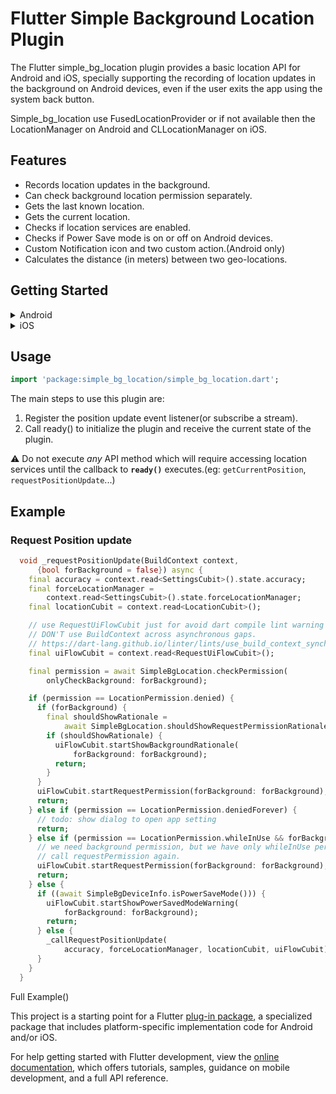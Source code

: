 # Flutter Simple Background Location Plugin

The Flutter simple_bg_location plugin provides a basic location API for Android and iOS, specially supporting the recording of location updates in the background on Android devices, even if the user exits the app using the system back button.

Simple_bg_location use FusedLocationProvider or if not available then the LocationManager on Android and CLLocationManager on iOS.
## Features

* Records location updates in the background.
* Can check background location permission separately.
* Gets the last known location.
* Gets the current location.
* Checks if location services are enabled.
* Checks if Power Save mode is on or off on Android devices.
* Custom Notification icon and two custom action.(Android only)
* Calculates the distance (in meters) between two geo-locations.
  


## Getting Started

<details>
<summary>Android</summary>

**AndroidX**

The Simple Background Location Plugin requires the AndroidX. Make sure your Android project support AndroidX. Detailed instructions can be found [here](https://flutter.dev/docs/development/packages-and-plugins/androidx-compatibility).

1. Make sure your "android/gradle.properties" file has:
   
    >```
    >android.useAndroidX=true
    >android.enableJetifier=true
    >```

**SdkVersion**

The Simple Background Location Plugin requires the `minSdkVersion` >= 21 and `compileSdkVersion` >= 33.


2. Make sure your "android/app/build.gradle" file to 21:
   
   >```
   > android {
   >    compileSdkVersion 33
   >    ...
   >}
   >...
   >defaultConfig {
   >    ... 
   >    minSdkVersion 21
   >    ...
   >}

**Permissions**

If your App only need approximate accuracy, add `ACCESS_COARSE_LOCATION` in AndroidManifest.xml file (located under android/app/src/main) as children of the `<manifest>` tag.

>```xml
><uses-permission android:name="android.permission.ACCESS_COARSE_LOCATION" />
>```

If you need precise accuracy, add both `ACCESS_COARSE_LOCATION` and `ACCESS_FINE_LOCATION`.

>```xml
><uses-permission android:name="android.permission.ACCESS_COARSE_LOCATION" />
><uses-permission android:name="android.permission.ACCESS_FINE_LOCATION" />
>```

Simple Background Location Plugin use [foreground service type](https://developer.android.com/guide/topics/manifest/service-element#foregroundservicetype). This already meets most use cases and does not require requesting background permission. Even if the user exits the application using the system back button, the service of the Simple Background Location Plugin continues to record location information and saves it in memory. When the user restarts the application, all location records will be passed back to your application through the `ready()` function.

Since Android 10(API level 29), if you need background permission, you must declare the  `ACCESS_BACKGROUND_LOCATION` permission in manifest.

>```xml
><uses-permission android:name="android.permission.ACCESS_BACKGROUND_LOCATION" />
>```

To reiterate, in the current version, there is **NO NEED** to apply for background permission. It will only be necessary to obtain background permission when future versions provide features such as Geofencing.

More details about [location permission.](https://developer.android.com/training/location/permissions) 

</details>
<details>
<summary>iOS</summary>

**Permissions**

Edit `info.plist` directly(located under ios/Runner)
```xml
<dict>
    ...
	<key>NSLocationWhenInUseUsageDescription</key>
	<string>Why need WhenInUse description</string>
	<key>NSLocationAlwaysUsageDescription</key>
	<string>Why need background description</string>
    ...
</dict>
```
</details>


## Usage
```dart
import 'package:simple_bg_location/simple_bg_location.dart';
```

The main steps to use this plugin are: 
1. Register the position update event listener(or subscribe a stream). 
2. Call ready() to initialize the plugin and receive the current state of the plugin.

⚠️ Do not execute *any* API method which will require accessing location services until the callback to **`ready()`** executes.(eg: `getCurrentPosition`, `requestPositionUpdate`...)

## Example

### Request Position update
```dart
  void _requestPositionUpdate(BuildContext context,
      {bool forBackground = false}) async {
    final accuracy = context.read<SettingsCubit>().state.accuracy;
    final forceLocationManager =
        context.read<SettingsCubit>().state.forceLocationManager;
    final locationCubit = context.read<LocationCubit>();

    // use RequestUiFlowCubit just for avoid dart compile lint warning for
    // DON'T use BuildContext across asynchronous gaps.
    // https://dart-lang.github.io/linter/lints/use_build_context_synchronously.html
    final uiFlowCubit = context.read<RequestUiFlowCubit>();

    final permission = await SimpleBgLocation.checkPermission(
        onlyCheckBackground: forBackground);

    if (permission == LocationPermission.denied) {
      if (forBackground) {
        final shouldShowRationale =
            await SimpleBgLocation.shouldShowRequestPermissionRationale();
        if (shouldShowRationale) {
          uiFlowCubit.startShowBackgroundRationale(
              forBackground: forBackground);
          return;
        }
      }
      uiFlowCubit.startRequestPermission(forBackground: forBackground);
      return;
    } else if (permission == LocationPermission.deniedForever) {
      // todo: show dialog to open app setting
      return;
    } else if (permission == LocationPermission.whileInUse && forBackground) {
      // we need background permission, but we have only whileInUse permission
      // call requestPermission again.
      uiFlowCubit.startRequestPermission(forBackground: forBackground);
      return;
    } else {
      if ((await SimpleBgDeviceInfo.isPowerSaveMode())) {
        uiFlowCubit.startShowPowerSavedModeWarning(
            forBackground: forBackground);
        return;
      } else {
        _callRequestPositionUpdate(
            accuracy, forceLocationManager, locationCubit, uiFlowCubit);
      }
    }
  }

```

Full Example()

This project is a starting point for a Flutter
[plug-in package](https://flutter.dev/developing-packages/),
a specialized package that includes platform-specific implementation code for
Android and/or iOS.

For help getting started with Flutter development, view the
[online documentation](https://flutter.dev/docs), which offers tutorials,
samples, guidance on mobile development, and a full API reference.

